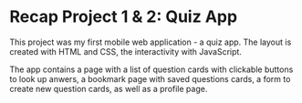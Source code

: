 # Recap Project 1 & 2: Quiz App 

This project was my first mobile web application - a quiz app.
The layout is created with HTML and CSS, the interactivity with JavaScript.

The app contains a page with a list of question cards with clickable buttons to look up anwers, a bookmark page with saved questions cards, a form to create new question cards, as well as a profile page.
